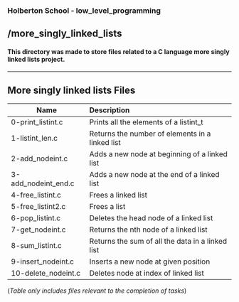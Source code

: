 ### Holberton School - low_level_programming 
## /more_singly_linked_lists
#### This directory was made to store files related to a C language more singly linked lists project.
----------------------------------------------------------------------------------------------------------------
## More singly linked lists Files
| Name          | Description   |
| ------------- |:--------------|
| 0-print_listint.c|Prints all the elements of a listint_t|
| 1-listint_len.c|Returns the number of elements in a linked list|
| 2-add_nodeint.c|Adds a new node at beginning of a linked list|
| 3-add_nodeint_end.c|Adds a new node at the end of a linked list|
| 4-free_listint.c| Frees a linked list|
| 5-free_listint2.c| Frees a list|
| 6-pop_listint.c| Deletes the head node of a linked list|
| 7-get_nodeint.c| Returns the nth node of a linked list|
| 8-sum_listint.c| Returns the sum of all the data in a linked list|
| 9-insert_nodeint.c| Inserts a new node at given position|
| 10-delete_nodeint.c| Deletes node at index of linked list|

(*Table only includes files relevant to the completion of tasks*)


              
    

            
